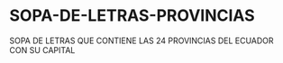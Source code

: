 # SOPA-DE-LETRAS-PROVINCIAS
SOPA DE LETRAS QUE CONTIENE LAS 24 PROVINCIAS DEL ECUADOR CON SU CAPITAL
